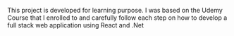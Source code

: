 This project is developed for learning purpose. I was based on the Udemy Course that I enrolled to and carefully follow each step on how to develop a full stack web application using React and .Net
